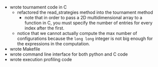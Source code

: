 
- wrote tournament code in C
    - refactored the read_strategies method into the tournament method
        - note that in order to pass a 2D multidimensional array to a function
       in C, you must specify the number of entries for every index after the first.
    - notice that we cannot actually compute the max number of configurations
      because the `long long` integer is not big enough for the expressions in the computation.
- wrote Makefile
- wrote command line interface for both python and C code
- wrote execution profiling code